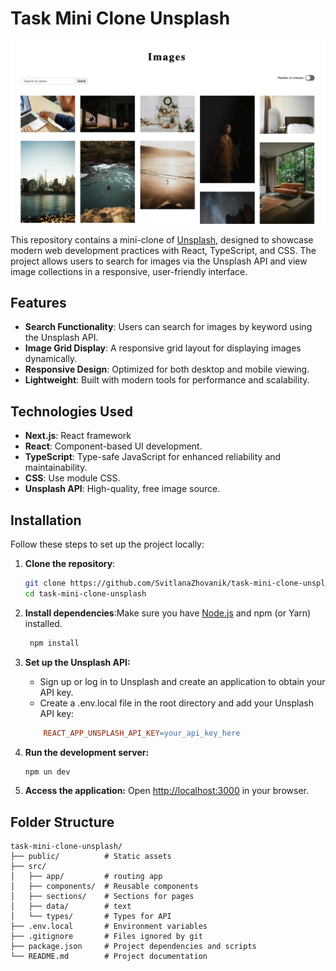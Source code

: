 # Task Mini Clone Unsplash

![Project Screenshot](./public/ogp.jpg 'Project Screenshot')

This repository contains a mini-clone of [Unsplash](https://unsplash.com/), designed to showcase modern web development practices with React, TypeScript, and CSS. The project allows users to search for images via the Unsplash API and view image collections in a responsive, user-friendly interface.

## Features

- **Search Functionality**: Users can search for images by keyword using the Unsplash API.
- **Image Grid Display**: A responsive grid layout for displaying images dynamically.
- **Responsive Design**: Optimized for both desktop and mobile viewing.
- **Lightweight**: Built with modern tools for performance and scalability.

## Technologies Used
- **Next.js**: React framework
- **React**: Component-based UI development.
- **TypeScript**: Type-safe JavaScript for enhanced reliability and maintainability.
- **CSS**: Use module CSS.
- **Unsplash API**: High-quality, free image source.

## Installation

Follow these steps to set up the project locally:

1. **Clone the repository**:
   ```bash
   git clone https://github.com/SvitlanaZhovanik/task-mini-clone-unsplash.git
   cd task-mini-clone-unsplash
   ```
2. **Install dependencies**:Make sure you have [Node.js](https://nodejs.org/en) and npm (or Yarn) installed.
   ```bash
    npm install
   ```
3. **Set up the Unsplash API:**

   - Sign up or log in to Unsplash and create an application to obtain your API key.
   - Create a .env.local file in the root directory and add your Unsplash API key:

   ```makefile
       REACT_APP_UNSPLASH_API_KEY=your_api_key_here
   ```

4. **Run the development server:**
   ```bash
   npm un dev
   ```
5. **Access the application:** Open [http://localhost:3000](http://localhost:3000) in your browser.

## Folder Structure

```
task-mini-clone-unsplash/
├── public/          # Static assets
├── src/
│   ├── app/         # routing app
│   ├── components/  # Reusable components
│   ├── sections/    # Sections for pages
│   ├── data/        # text
│   └── types/       # Types for API
├── .env.local       # Environment variables
├── .gitignore       # Files ignored by git
├── package.json     # Project dependencies and scripts
└── README.md        # Project documentation
```
